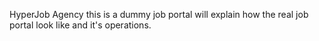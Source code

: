 HyperJob Agency
this is a dummy job portal will explain how the real job portal look like and it's operations. 
